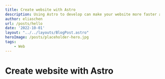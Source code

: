 ```yaml
---
title: Create website with Astro
description: Using Astro to develop can make your website more faster and simple
author: eliaschen
url: /posts/hello
date: '2022-10-01'
layout: "../../layouts/BlogPost.astro"
heroImage: /posts/placeholder-hero.jpg
tags:
    - Web
---
```


# Create website with Astro
